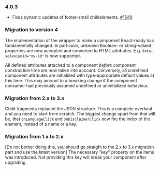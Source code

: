 ### 4.0.3

- Fixes dynamic updates of footer-small childelements. [#1549](https://github.com/axa-ch/patterns-library/issues/1549)

### Migration to version 4

The implementation of the wrapper to make a component React-ready has
fundamentally changed. In particular, unknown Boolean- or
string-valued properties are now accepted and converted to HTML
attributes. E.g. `data-seleniumid="my-id"` is now supported.

All defined attributes attached to a component _before_ component
construction time are now taken into account. Conversely, all undefined
component attributes are initialized with type-appropriate default
values at this time. This may amount to a breaking change if the
component consumer had previously assumed undefined or uninitialized
behaviour.

### Migration from 2.x to 3.x

Child fragments replaced the JSON structure. This is a complete overhaul and you need to start from scratch. The biggest change apart from that will be, that `onLanguageClick` and `onDisclaimerClick` now fire the index of the element, instead of a name or a key.

### Migration from 1.x to 2.x

[Do not bother doing this, you should go straight to the 2.x to 3.x migration part and use the latest version]
The necessary "key" property on the items was introduced. Not providing this key will break your component after upgrading.

